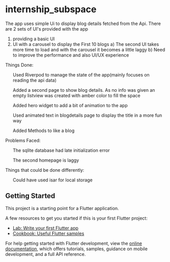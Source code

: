 # internship_subspace

The app uses simple Ui to display blog details fetched from the Api.
There are 2 sets of UI's provided with the app
1) providing a basic UI
2) UI with a carousel to display the First 10 blogs
   a) The second UI takes more time to load and with the carousel it becomes a little laggy
   b) Need to improve the performance and also UI/UX experience

Things Done:
  <ul>
    Used Riverpod to manage the state of the app(mainly focuses on reading the api data)
  </ul>
  <ul>
    Added a second page to show blog details. As no info was given an empty listview was created with amber color to fill the space
  </ul>
  <ul>
    Added hero widget to add a bit of animation to the app
  </ul>
  <ul>
    Used animated text in blogdetails page to display the title in a more fun way
  </ul>
  <ul>
    Added Methods to like a blog
  </ul>

Problems Faced:
  <ul>The sqlite database had late initialization error</ul>
  <ul>The second homepage is laggy</ul>

Things that could be done differently:
  <ul> Could have used isar for local storage</ul>

## Getting Started

This project is a starting point for a Flutter application.

A few resources to get you started if this is your first Flutter project:

- [Lab: Write your first Flutter app](https://docs.flutter.dev/get-started/codelab)
- [Cookbook: Useful Flutter samples](https://docs.flutter.dev/cookbook)

For help getting started with Flutter development, view the
[online documentation](https://docs.flutter.dev/), which offers tutorials,
samples, guidance on mobile development, and a full API reference.
